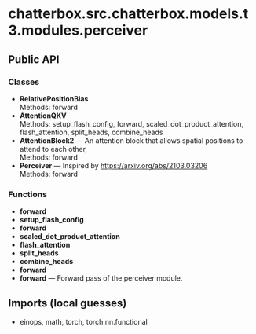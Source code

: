 # chatterbox.src.chatterbox.models.t3.modules.perceiver

## Public API

### Classes
- **RelativePositionBias**  
  Methods: forward
- **AttentionQKV**  
  Methods: setup_flash_config, forward, scaled_dot_product_attention, flash_attention, split_heads, combine_heads
- **AttentionBlock2** — An attention block that allows spatial positions to attend to each other,  
  Methods: forward
- **Perceiver** — Inspired by https://arxiv.org/abs/2103.03206  
  Methods: forward

### Functions
- **forward**
- **setup_flash_config**
- **forward**
- **scaled_dot_product_attention**
- **flash_attention**
- **split_heads**
- **combine_heads**
- **forward**
- **forward** — Forward pass of the perceiver module.

## Imports (local guesses)
- einops, math, torch, torch.nn.functional